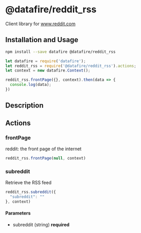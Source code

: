 # @datafire/reddit_rss

Client library for www.reddit.com

## Installation and Usage
```bash
npm install --save datafire @datafire/reddit_rss
```

```js
let datafire = require('datafire');
let reddit_rss = require('@datafire/reddit_rss').actions;
let context = new datafire.Context();

reddit_rss.frontPage({}, context).then(data => {
  console.log(data);
})
```

## Description


## Actions
### frontPage
reddit: the front page of the internet


```js
reddit_rss.frontPage(null, context)
```


### subreddit
Retrieve the RSS feed


```js
reddit_rss.subreddit({
  "subreddit": ""
}, context)
```

#### Parameters
* subreddit (string) **required**

